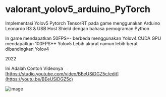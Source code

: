 # valorant_yolov5_arduino_PyTorch
Implementasi Yolov5 Pytorch TensorRT pada game menggunakan Arduino Leonardo R3 &amp; USB Host Shield dengan bahasa pemograman Python

In game mendapatkan 50FPS+- berbeda menggunakan Yolov4 CUDA GPU  mendapatkan 100FPS++
Yolov5 Lebih akurat namun lebih berat dibandingkan Yolov4

2022

Ini Adalah Contoh Videonya
[https://studio.youtube.com/video/BEeUSiDGZ5c/edit](https://youtu.be/BEeUSiDGZ5c)

![image](https://github.com/vandot5647/valorant_yolov5_arduino_PyTorch/assets/95358566/eaac7f14-da7f-4d1f-9cad-312c9c6a55b7)



